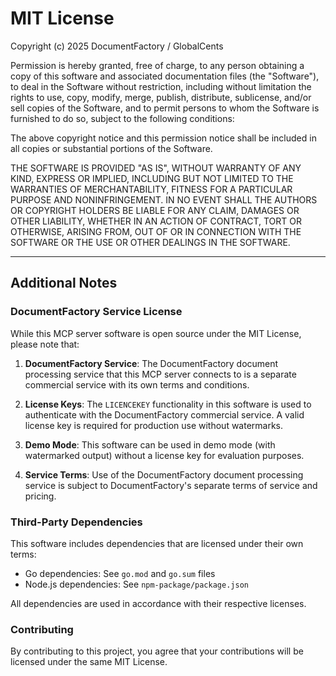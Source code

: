 # MIT License

Copyright (c) 2025 DocumentFactory / GlobalCents

Permission is hereby granted, free of charge, to any person obtaining a copy
of this software and associated documentation files (the "Software"), to deal
in the Software without restriction, including without limitation the rights
to use, copy, modify, merge, publish, distribute, sublicense, and/or sell
copies of the Software, and to permit persons to whom the Software is
furnished to do so, subject to the following conditions:

The above copyright notice and this permission notice shall be included in all
copies or substantial portions of the Software.

THE SOFTWARE IS PROVIDED "AS IS", WITHOUT WARRANTY OF ANY KIND, EXPRESS OR
IMPLIED, INCLUDING BUT NOT LIMITED TO THE WARRANTIES OF MERCHANTABILITY,
FITNESS FOR A PARTICULAR PURPOSE AND NONINFRINGEMENT. IN NO EVENT SHALL THE
AUTHORS OR COPYRIGHT HOLDERS BE LIABLE FOR ANY CLAIM, DAMAGES OR OTHER
LIABILITY, WHETHER IN AN ACTION OF CONTRACT, TORT OR OTHERWISE, ARISING FROM,
OUT OF OR IN CONNECTION WITH THE SOFTWARE OR THE USE OR OTHER DEALINGS IN THE
SOFTWARE.

---

## Additional Notes

### DocumentFactory Service License

While this MCP server software is open source under the MIT License, please note that:

1. **DocumentFactory Service**: The DocumentFactory document processing service that this MCP server connects to is a separate commercial service with its own terms and conditions.

2. **License Keys**: The `LICENCEKEY` functionality in this software is used to authenticate with the DocumentFactory commercial service. A valid license key is required for production use without watermarks.

3. **Demo Mode**: This software can be used in demo mode (with watermarked output) without a license key for evaluation purposes.

4. **Service Terms**: Use of the DocumentFactory document processing service is subject to DocumentFactory's separate terms of service and pricing.

### Third-Party Dependencies

This software includes dependencies that are licensed under their own terms:

- Go dependencies: See `go.mod` and `go.sum` files
- Node.js dependencies: See `npm-package/package.json`

All dependencies are used in accordance with their respective licenses.

### Contributing

By contributing to this project, you agree that your contributions will be licensed under the same MIT License.
